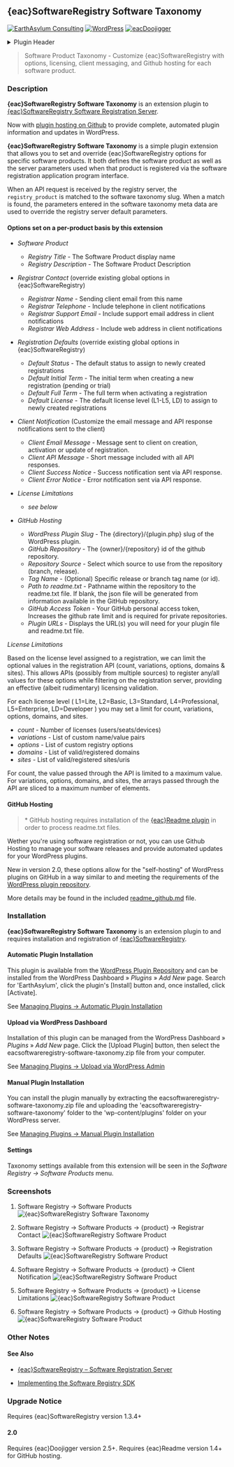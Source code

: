 ## {eac}SoftwareRegistry Software Taxonomy  
[![EarthAsylum Consulting](https://img.shields.io/badge/EarthAsylum-Consulting-0?&labelColor=6e9882&color=707070)](https://earthasylum.com/)
[![WordPress](https://img.shields.io/badge/WordPress-Plugins-grey?logo=wordpress&labelColor=blue)](https://wordpress.org/plugins/search/EarthAsylum/)
[![eacDoojigger](https://img.shields.io/badge/Requires-%7Beac%7DDoojigger-da821d)](https://eacDoojigger.earthasylum.com/)

<details><summary>Plugin Header</summary>

Plugin URI:         https://swregistry.earthasylum.com/software-taxonomy/  
Author:             [EarthAsylum Consulting](https://www.earthasylum.com)  
Stable tag:         2.0.8  
Last Updated:       24-May-2024  
Requires at least:  5.5.0  
Tested up to:       6.5  
Requires PHP:       7.4  
Contributors:       [kevinburkholder](https://profiles.wordpress.org/kevinburkholder)  
License:            GPLv3 or later  
License URI:        https://www.gnu.org/licenses/gpl.html  
Tags:               software registration, software registry, software license, software product, github hosting, {eac}SoftwareRegistry  
WordPress URI:      https://wordpress.org/plugins/eacsoftwareregistry-software-taxonomy  
Github URI:         https://github.com/EarthAsylum/eacsoftwareregistry-software-taxonomy  

</details>

> Software Product Taxonomy - Customize {eac}SoftwareRegistry with options, licensing, client messaging, and Github hosting for each software product.

### Description

**{eac}SoftwareRegistry Software Taxonomy** is an extension plugin to [{eac}SoftwareRegistry Software Registration Server](https://swregistry.earthasylum.com/software-registration-server/).

Now with [plugin hosting on Github](https://swregistry.earthasylum.com/github-hosting/) to provide complete, automated plugin information and updates in WordPress.

**{eac}SoftwareRegistry Software Taxonomy** is a simple plugin extension that allows you to set and override {eac}SoftwareRegistry options for specific software products. It both defines the software product as well as the server parameters used when that product is registered via the software registration application program interface.

When an API request is received by the registry server, the `registry_product` is matched to the software taxonomy slug. When a match is found, the parameters entered in the software taxonomy meta data are used to override the registry server default parameters.

####  Options set on a per-product basis by this extension

+   _Software Product_
    +   _Registry Title_            - The Software Product display name
    +   _Registry Description_      - The Software Product Description

+   _Registrar Contact_ (override existing global options in {eac}SoftwareRegistry)
    +   _Registrar Name_            - Sending client email from this name
    +   _Registrar Telephone_       - Include telephone in client notifications
    +   _Registrar Support Email_   - Include support email address in client notifications
    +   _Registrar Web Address_     - Include web address in client notifications

+   _Registration Defaults_ (override existing global options in {eac}SoftwareRegistry)
    +   _Default Status_            - The default status to assign to newly created registrations
    +   _Default Initial Term_      - The initial term when creating a new registration (pending or trial)
    +   _Default Full Term_         - The full term when activating a registration
    +   _Default License_           - The default license level (L1-L5, LD) to assign to newly created registrations

+   _Client Notification_ (Customize the email message and API response notifications sent to the client)
    +   _Client Email Message_      - Message sent to client on creation, activation or update of registration.
    +   _Client API Message_        - Short message included with all API responses.
    +   _Client Success Notice_     - Success notification sent via API response.
    +   _Client Error Notice_       - Error notification sent via API response.

+   _License Limitations_
    +   _see below_

+   _GitHub Hosting_
    +   _WordPress Plugin Slug_     - The {directory}/{plugin.php} slug of the WordPress plugin.
    +   _GitHub Repository_         - The {owner}/{repository} id of the github repository.
    +   _Repository Source_         - Select which source to use from the repository (branch, release).
    +   _Tag Name_                  - (Optional) Specific release or branch tag name (or id).
    +   _Path to readme.txt_        - Pathname within the repository to the readme.txt file.
If blank, the json file will be generated from information available in the GitHub repository.
    +   _GitHub Access Token_       - Your GitHub personal access token, Increases the github rate limit and is required for private repositories.
    +   _Plugin URLs_               - Displays the URL(s) you will need for your plugin file and readme.txt file.

_License Limitations_

Based on the license level assigned to a registration, we can limit the optional values in the registration API (count, variations, options, domains & sites). This allows APIs (possibly from multiple sources) to register any/all values for these options while filtering on the registration server, providing an effective (albeit rudimentary) licensing validation.

For each license level ( L1=Lite, L2=Basic, L3=Standard, L4=Professional, L5=Enterprise, LD=Developer ) you may set a limit for count, variations, options, domains, and sites.

+   _count_        - Number of licenses (users/seats/devices)
+   _variations_   - List of custom name/value pairs
+   _options_      - List of custom registry options
+   _domains_      - List of valid/registered domains
+   _sites_        - List of valid/registered sites/uris

For count, the value passed through the API is limited to a maximum value.
For variations, options, domains, and sites, the arrays passed through the API are sliced to a maximum number of elements.

#### GitHub Hosting

>   \* GitHub hosting requires installation of the [{eac}Readme plugin](https://wordpress.org/plugins/eacreadme/) in order to process readme.txt files.

Wether you're using software registration or not, you can use Github Hosting to manage your software releases and provide automated updates for your WordPress plugins.

New in version 2.0, these options allow for the "self-hosting" of WordPress plugins on GitHub in a way similar to and meeting the requirements of the [WordPress plugin repository](https://wordpress.org/plugins/eacsoftwareregistry-software-taxonomy/).

More details may be found in the included [readme_github.md](https://swregistry.earthasylum.com/github-hosting/) file.


### Installation

**{eac}SoftwareRegistry Software Taxonomy** is an extension plugin to and requires installation and registration of [{eac}SoftwareRegistry](https://swregistry.earthasylum.com/).

#### Automatic Plugin Installation

This plugin is available from the [WordPress Plugin Repository](https://wordpress.org/plugins/search/earthasylum/) and can be installed from the WordPress Dashboard » *Plugins* » *Add New* page. Search for 'EarthAsylum', click the plugin's [Install] button and, once installed, click [Activate].

See [Managing Plugins -> Automatic Plugin Installation](https://wordpress.org/support/article/managing-plugins/#automatic-plugin-installation-1)

#### Upload via WordPress Dashboard

Installation of this plugin can be managed from the WordPress Dashboard » *Plugins* » *Add New* page. Click the [Upload Plugin] button, then select the eacsoftwareregistry-software-taxonomy.zip file from your computer.

See [Managing Plugins -> Upload via WordPress Admin](https://wordpress.org/support/article/managing-plugins/#upload-via-wordpress-admin)

#### Manual Plugin Installation

You can install the plugin manually by extracting the eacsoftwareregistry-software-taxonomy.zip file and uploading the 'eacsoftwareregistry-software-taxonomy' folder to the 'wp-content/plugins' folder on your WordPress server.

See [Managing Plugins -> Manual Plugin Installation](https://wordpress.org/support/article/managing-plugins/#manual-plugin-installation-1)

#### Settings

Taxonomy settings available from this extension will be seen in the *Software Registry → Software Products* menu.


### Screenshots

1. Software Registry → Software Products
![{eac}SoftwareRegistry Software Taxonomy](https://ps.w.org/eacsoftwareregistry-software-taxonomy/assets/screenshot-1.png)

2. Software Registry → Software Products → {product} → Registrar Contact
![{eac}SoftwareRegistry Software Product](https://ps.w.org/eacsoftwareregistry-software-taxonomy/assets/screenshot-2.png)

3. Software Registry → Software Products → {product} → Registration Defaults
![{eac}SoftwareRegistry Software Product](https://ps.w.org/eacsoftwareregistry-software-taxonomy/assets/screenshot-3.png)

4. Software Registry → Software Products → {product} → Client Notification
![{eac}SoftwareRegistry Software Product](https://ps.w.org/eacsoftwareregistry-software-taxonomy/assets/screenshot-4.png)

5. Software Registry → Software Products → {product} → License Limitations
![{eac}SoftwareRegistry Software Product](https://ps.w.org/eacsoftwareregistry-software-taxonomy/assets/screenshot-5.png)

6. Software Registry → Software Products → {product} → Github Hosting
![{eac}SoftwareRegistry Software Product](https://ps.w.org/eacsoftwareregistry-software-taxonomy/assets/screenshot-6.png)


### Other Notes

#### See Also

+   [{eac}SoftwareRegistry – Software Registration Server](https://swregistry.earthasylum.com/software-registration-server/)

+   [Implementing the Software Registry SDK](https://swregistry.earthasylum.com/software-registry-sdk/)


### Upgrade Notice

Requires {eac}SoftwareRegistry version 1.3.4+

#### 2.0

Requires {eac}Doojigger version 2.5+.
Requires {eac}Readme version 1.4+ for GitHub hosting.


